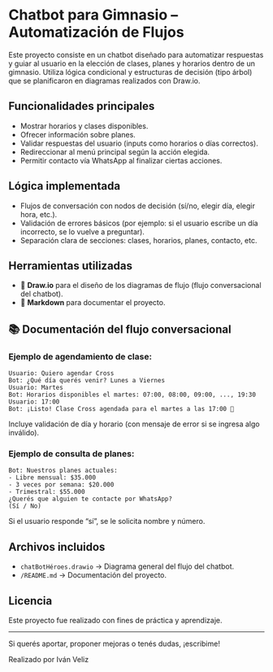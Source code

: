 # Chatbot para Gimnasio – Automatización de Flujos

Este proyecto consiste en un chatbot diseñado para automatizar respuestas y guiar al usuario en la elección de clases, planes y horarios dentro de un gimnasio. Utiliza lógica condicional y estructuras de decisión (tipo árbol) que se planificaron en diagramas realizados con Draw\.io.

##  Funcionalidades principales

- Mostrar horarios y clases disponibles.
- Ofrecer información sobre planes.
- Validar respuestas del usuario (inputs como horarios o días correctos).
- Redireccionar al menú principal según la acción elegida.
- Permitir contacto vía WhatsApp al finalizar ciertas acciones.

##  Lógica implementada

- Flujos de conversación con nodos de decisión (sí/no, elegir día, elegir hora, etc.).
- Validación de errores básicos (por ejemplo: si el usuario escribe un día incorrecto, se lo vuelve a preguntar).
- Separación clara de secciones: clases, horarios, planes, contacto, etc.

## Herramientas utilizadas

- 🧩 **Draw\.io** para el diseño de los diagramas de flujo (flujo conversacional del chatbot).
- 📄 **Markdown** para documentar el proyecto.

## 📚 Documentación del flujo conversacional

### Ejemplo de agendamiento de clase:

```
Usuario: Quiero agendar Cross
Bot: ¿Qué día querés venir? Lunes a Viernes
Usuario: Martes
Bot: Horarios disponibles el martes: 07:00, 08:00, 09:00, ..., 19:30
Usuario: 17:00
Bot: ¡Listo! Clase Cross agendada para el martes a las 17:00 💪
```

Incluye validación de día y horario (con mensaje de error si se ingresa algo inválido).

### Ejemplo de consulta de planes:

```
Bot: Nuestros planes actuales:
- Libre mensual: $35.000
- 3 veces por semana: $20.000
- Trimestral: $55.000
¿Querés que alguien te contacte por WhatsApp?
(Sí / No)
```

Si el usuario responde “sí”, se le solicita nombre y número.

##  Archivos incluidos

- `chatBotHéroes.drawio` → Diagrama general del flujo del chatbot.
- `/README.md` → Documentación del proyecto.

##  Licencia

Este proyecto fue realizado con fines de práctica y aprendizaje.

---

 Si querés aportar, proponer mejoras o tenés dudas, ¡escribime!

Realizado por Iván Veliz

